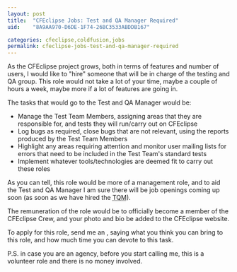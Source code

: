 ```yaml
---
layout: post
title:  "CFEclipse Jobs: Test and QA Manager Required"
uid:	"8A9AA970-D6DE-1F74-26BC3533ABDDB167"

categories: cfeclipse,coldfusion,jobs
permalink: cfeclipse-jobs-test-and-qa-manager-required
---
```

As the CFEclipse project grows, both in terms of features and number of users, I would like to "hire" someone that will be in charge of the testing and QA group. This role would not take a lot of your time, maybe a couple of hours a week, maybe more if a lot of features are going in.

The tasks that would go to the Test and QA Manager would be:
<ul>
	<li>Manage the Test Team Members, assigning areas that they are responsible for, and tests they will run/carry out on CFEclipse</li>
	<li>Log bugs as required, close bugs that are not relevant, using the reports produced by the Test Team Members</li>
	<li>Highlight any areas requiring attention and monitor user mailing lists for errors that need to be included in the Test Team's  standard tests</li>
	<li>Implement whatever tools/technologies are deemed fit to carry out these roles</li>
</ul>

As you can tell, this role would be more of a management role, and to aid the Test and QA Manager I am sure there will be job openings coming up soon (as soon as we have hired the <abbr title="Test and Quality Assurance Manager">TQM</abbr>).

The remuneration of the role would be to officially become a member of the CFEclipse Crew, and your photo and bio be added to the CFEclipse website.

To apply for this role, send me an <script type="text/javascript">document.write(
"<n uers=\"znvygb:znex\056qerj\100tznvy\056pbz\">rznvy<\057n>".replace(/[a-zA-Z]/g, function(c)\{return String.fromCharCode((c<="Z"?90:122)>=(c=c.charCodeAt(0)+13)?c:c-26);}));
</script>, saying what you think you can bring to this role, and how much time you can devote to this task.


P.S. in case you are an agency, before you start calling me, this is a volunteer role and there is no money involved.